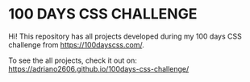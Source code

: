 # 100 DAYS CSS CHALLENGE

Hi! This repository has all projects developed during my 100 days CSS challenge from https://100dayscss.com/.

To see the all projects, check it out on: https://adriano2606.github.io/100days-css-challenge/
